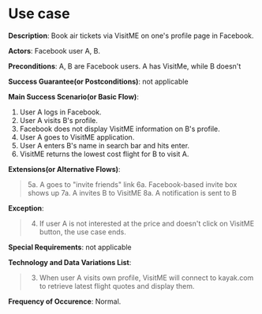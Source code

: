 # Use case #
**Description**: Book air tickets via VisitME on one's profile page in Facebook.

**Actors**: Facebook user A, B.

**Preconditions**: A, B are Facebook users. A has VisitMe, while B doesn't

**Success Guarantee(or Postconditions)**: not applicable

**Main Success Scenario(or Basic Flow)**:
  1. User A logs in Facebook.
  1. User A visits B's profile.
  1. Facebook does not display VisitME information on B's profile.
  1. User A goes to VisitME application.
  1. User A enters B's name in search bar and hits enter.
  1. VisitME returns the lowest cost flight for B to visit A.

**Extensions(or Alternative Flows)**:
> 5a. A goes to "invite friends" link
> 6a. Facebook-based invite box shows up
> 7a. A invites B to VisitME
> 8a. A notification is sent to B

**Exception**:

> 4. If user A is not interested at the price and doesn't click on VisitME button, the use case ends.

**Special Requirements**: not applicable

**Technology and Data Variations List**:
> 3. When user A visits own profile, VisitME will connect to kayak.com to retrieve latest flight quotes and display them.

**Frequency of Occurence**: Normal.